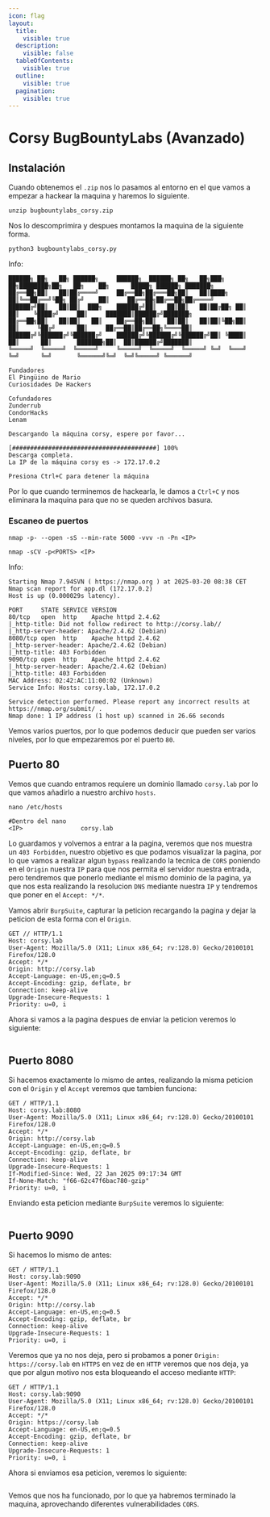 ```yaml
---
icon: flag
layout:
  title:
    visible: true
  description:
    visible: false
  tableOfContents:
    visible: true
  outline:
    visible: true
  pagination:
    visible: true
---
```


# Corsy BugBountyLabs (Avanzado)

## Instalación

Cuando obtenemos el `.zip` nos lo pasamos al entorno en el que vamos a empezar a hackear la maquina y haremos lo siguiente.

```shell
unzip bugbountylabs_corsy.zip
```

Nos lo descomprimira y despues montamos la maquina de la siguiente forma.

```shell
python3 bugbountylabs_corsy.py
```

Info:

```
██████╗ ██╗   ██╗ ██████╗     ██████╗  ██████╗ ██╗   ██╗███╗   ██╗████████╗██╗   ██╗    ██╗      █████╗ ██████╗ ███████╗
██╔══██╗██║   ██║██╔════╝     ██╔══██╗██╔═══██╗██║   ██║████╗  ██║╚══██╔══╝╚██╗ ██╔╝    ██║     ██╔══██╗██╔══██╗██╔════╝
██████╔╝██║   ██║██║  ███╗    ██████╔╝██║   ██║██║   ██║██╔██╗ ██║   ██║    ╚████╔╝     ██║     ███████║██████╔╝███████╗
██╔══██╗██║   ██║██║   ██║    ██╔══██╗██║   ██║██║   ██║██║╚██╗██║   ██║     ╚██╔╝      ██║     ██╔══██║██╔══██╗╚════██║
██████╔╝╚██████╔╝╚██████╔╝    ██████╔╝╚██████╔╝╚██████╔╝██║ ╚████║   ██║      ██║       ███████╗██║  ██║██████╔╝███████║
╚═════╝  ╚═════╝  ╚═════╝     ╚═════╝  ╚═════╝  ╚═════╝ ╚═╝  ╚═══╝   ╚═╝      ╚═╝       ╚══════╝╚═╝  ╚═╝╚═════╝ ╚══════╝

Fundadores
El Pingüino de Mario
Curiosidades De Hackers

Cofundadores
Zunderrub
CondorHacks
Lenam

Descargando la máquina corsy, espere por favor...

[########################################] 100%
Descarga completa.
La IP de la máquina corsy es -> 172.17.0.2

Presiona Ctrl+C para detener la máquina
```

Por lo que cuando terminemos de hackearla, le damos a `Ctrl+C` y nos eliminara la maquina para que no se queden archivos basura.

### Escaneo de puertos

```shell
nmap -p- --open -sS --min-rate 5000 -vvv -n -Pn <IP>
```

```shell
nmap -sCV -p<PORTS> <IP>
```

Info:

```
Starting Nmap 7.94SVN ( https://nmap.org ) at 2025-03-20 08:38 CET
Nmap scan report for app.dl (172.17.0.2)
Host is up (0.000029s latency).

PORT     STATE SERVICE VERSION
80/tcp   open  http    Apache httpd 2.4.62
|_http-title: Did not follow redirect to http://corsy.lab//
|_http-server-header: Apache/2.4.62 (Debian)
8080/tcp open  http    Apache httpd 2.4.62
|_http-server-header: Apache/2.4.62 (Debian)
|_http-title: 403 Forbidden
9090/tcp open  http    Apache httpd 2.4.62
|_http-server-header: Apache/2.4.62 (Debian)
|_http-title: 403 Forbidden
MAC Address: 02:42:AC:11:00:02 (Unknown)
Service Info: Hosts: corsy.lab, 172.17.0.2

Service detection performed. Please report any incorrect results at https://nmap.org/submit/ .
Nmap done: 1 IP address (1 host up) scanned in 26.66 seconds
```

Vemos varios puertos, por lo que podemos deducir que pueden ser varios niveles, por lo que empezaremos por el puerto `80`.

## Puerto 80

Vemos que cuando entramos requiere un dominio llamado `corsy.lab` por lo que vamos añadirlo a nuestro archivo `hosts`.

```shell
nano /etc/hosts

#Dentro del nano
<IP>                corsy.lab
```

Lo guardamos y volvemos a entrar a la pagina, veremos que nos muestra un `403 Forbidden`, nuestro objetivo es que podamos visualizar la pagina, por lo que vamos a realizar algun `bypass` realizando la tecnica de `CORS` poniendo en el `Origin` nuestra `IP` para que nos permita el servidor nuestra entrada, pero tendremos que ponerlo mediante el mismo dominio de la pagina, ya que nos esta realizando la resolucion `DNS` mediante nuestra `IP` y tendremos que poner en el `Accept: */*`.

Vamos abrir `BurpSuite`, capturar la peticion recargando la pagina y dejar la peticion de esta forma con el `Origin`.

```
GET // HTTP/1.1
Host: corsy.lab
User-Agent: Mozilla/5.0 (X11; Linux x86_64; rv:128.0) Gecko/20100101 Firefox/128.0
Accept: */*
Origin: http://corsy.lab
Accept-Language: en-US,en;q=0.5
Accept-Encoding: gzip, deflate, br
Connection: keep-alive
Upgrade-Insecure-Requests: 1
Priority: u=0, i

```

Ahora si vamos a la pagina despues de enviar la peticion veremos lo siguiente:

<figure><img src="../../.gitbook/assets/image (322).png" alt=""><figcaption></figcaption></figure>

## Puerto 8080

Si hacemos exactamente lo mismo de antes, realizando la misma peticion con el `Origin` y el `Accept` veremos que tambien funciona:

```
GET / HTTP/1.1
Host: corsy.lab:8080
User-Agent: Mozilla/5.0 (X11; Linux x86_64; rv:128.0) Gecko/20100101 Firefox/128.0
Accept: */*
Origin: http://corsy.lab
Accept-Language: en-US,en;q=0.5
Accept-Encoding: gzip, deflate, br
Connection: keep-alive
Upgrade-Insecure-Requests: 1
If-Modified-Since: Wed, 22 Jan 2025 09:17:34 GMT
If-None-Match: "f66-62c47f6bac780-gzip"
Priority: u=0, i

```

Enviando esta peticion mediante `BurpSuite` veremos lo siguiente:

<figure><img src="../../.gitbook/assets/image (323).png" alt=""><figcaption></figcaption></figure>

## Puerto 9090

Si hacemos lo mismo de antes:

```
GET / HTTP/1.1
Host: corsy.lab:9090
User-Agent: Mozilla/5.0 (X11; Linux x86_64; rv:128.0) Gecko/20100101 Firefox/128.0
Accept: */*
Origin: http://corsy.lab
Accept-Language: en-US,en;q=0.5
Accept-Encoding: gzip, deflate, br
Connection: keep-alive
Upgrade-Insecure-Requests: 1
Priority: u=0, i

```

Veremos que ya no nos deja, pero si probamos a poner `Origin: https://corsy.lab` en `HTTPS` en vez de en `HTTP` veremos que nos deja, ya que por algun motivo nos esta bloqueando el acceso mediante `HTTP`:

```
GET / HTTP/1.1
Host: corsy.lab:9090
User-Agent: Mozilla/5.0 (X11; Linux x86_64; rv:128.0) Gecko/20100101 Firefox/128.0
Accept: */*
Origin: https://corsy.lab
Accept-Language: en-US,en;q=0.5
Accept-Encoding: gzip, deflate, br
Connection: keep-alive
Upgrade-Insecure-Requests: 1
Priority: u=0, i

```

Ahora si enviamos esa peticion, veremos lo siguiente:

<figure><img src="../../.gitbook/assets/image (324).png" alt=""><figcaption></figcaption></figure>

Vemos que nos ha funcionado, por lo que ya habremos terminado la maquina, aprovechando diferentes vulnerabilidades `CORS`.
